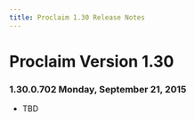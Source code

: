 ```yaml
---
title: Proclaim 1.30 Release Notes
---
```


# Proclaim Version 1.30

### 1.30.0.702 Monday, September 21, 2015
* TBD
